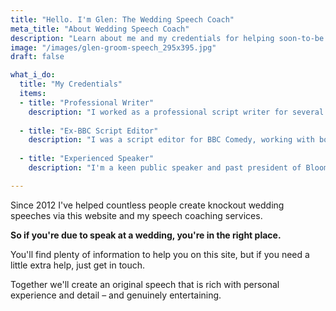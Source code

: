 ```yaml
---
title: "Hello. I'm Glen: The Wedding Speech Coach"
meta_title: "About Wedding Speech Coach"
description: "Learn about me and my credentials for helping soon-to-be Fathers of the Bride, Grooms and best men create their perfect wedding speech."
image: "/images/glen-groom-speech_295x395.jpg"
draft: false

what_i_do:
  title: "My Credentials"
  items:
  - title: "Professional Writer"
    description: "I worked as a professional script writer for several years across radio, television and online."
  
  - title: "Ex-BBC Script Editor"
    description: "I was a script editor for BBC Comedy, working with both new and established writers."
  
  - title: "Experienced Speaker"
    description: "I'm a keen public speaker and past president of Bloomsbury Speakers in central London."

---
```

Since 2012 I've helped countless people create knockout wedding speeches via this website and my speech coaching services.

**So if you're due to speak at a wedding, you're in the right place.**

You'll find plenty of information to help you on this site, but if you need a little extra help, just get in touch.

Together we'll create an original speech that is rich with personal experience and detail – and genuinely entertaining.